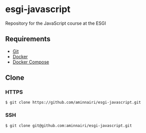 # esgi-javascript

Repository for the JavaScript course at the ESGI

## Requirements

- [Git](https://git-scm.com/)
- [Docker](https://www.docker.com/)
- [Docker Compose](https://docs.docker.com/compose/)

## Clone

### HTTPS

```console
$ git clone https://github.com/aminnairi/esgi-javascript.git
```

### SSH

```console
$ git clone git@github.com:aminnairi/esgi-javascript.git
```

